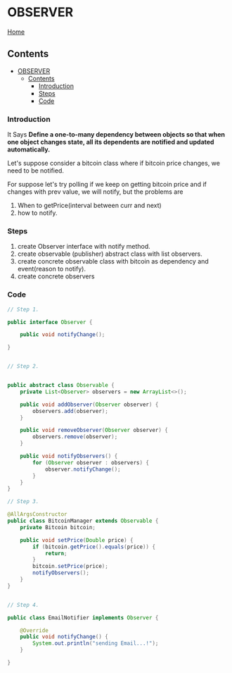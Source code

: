 # OBSERVER

[Home](../../../../../../README.md)

## Contents

- [OBSERVER](#observer)
  - [Contents](#contents)
    - [Introduction](#introduction)
    - [Steps](#steps)
    - [Code](#code)

### Introduction

It Says **Define a one-to-many dependency between objects so that when one
object changes state, all its dependents are notified and updated automatically.**

Let's suppose consider a bitcoin class where if bitcoin price changes, we need to be notified.

For suppose let's try polling
if we keep on getting bitcoin price and if changes with prev value, we will notify, but the problems are

1. When to getPrice(interval between curr and next)
2. how to notify.

### Steps

1. create Observer interface with notify method.
2. create observable (publisher) abstract class with list observers.
3. create concrete observable class with bitcoin as dependency and event(reason to notify).
4. create concrete observers

### Code

```java
// Step 1.

public interface Observer {

    public void notifyChange();

}


// Step 2.


public abstract class Observable {
    private List<Observer> observers = new ArrayList<>();

    public void addObserver(Observer observer) {
        observers.add(observer);
    }

    public void removeObserver(Observer observer) {
        observers.remove(observer);
    }

    public void notifyObservers() {
        for (Observer observer : observers) {
            observer.notifyChange();
        }
    }
}

// Step 3.

@AllArgsConstructor
public class BitcoinManager extends Observable {
    private Bitcoin bitcoin;

    public void setPrice(Double price) {
        if (bitcoin.getPrice().equals(price)) {
            return;
        }
        bitcoin.setPrice(price);
        notifyObservers();
    }
}


// Step 4.

public class EmailNotifier implements Observer {

    @Override
    public void notifyChange() {
        System.out.println("sending Email...!");
    }

}


```
